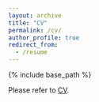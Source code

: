 ```yaml
---
layout: archive
title: "CV"
permalink: /cv/
author_profile: true
redirect_from:
  - /resume
---
```


{% include base_path %}

Please refer to [CV](https://zinuoli.github.io/files/CV-Zinuo.pdf).
